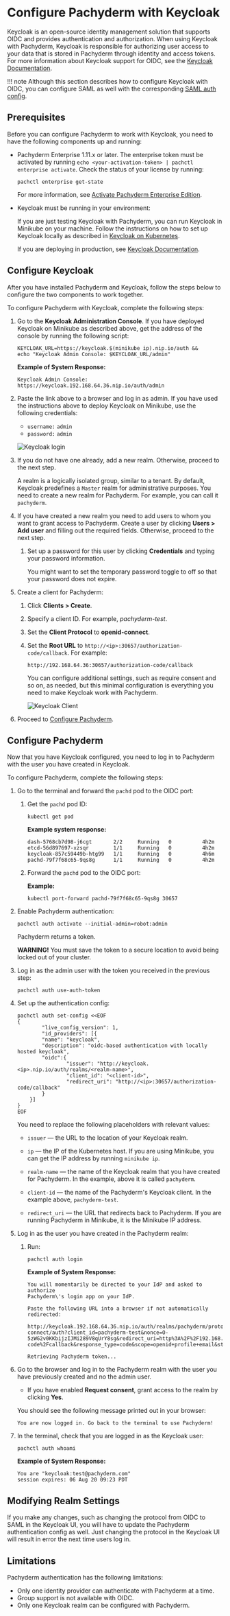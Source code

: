 # Configure Pachyderm with Keycloak

Keycloak is an open-source identity management solution that supports
OIDC and provides authentication and authorization. When using Keycloak
with Pachyderm, Keycloak is responsible for authorizing user access to
your data that is stored in Pachyderm through identity and access tokens.
For more information about Keycloak support for OIDC, see the
[Keycloak Documentation](https://www.keycloak.org/docs/latest/securing_apps/#openid-connect-2).

!!! note
    Although this section describes how to configure Keycloak with
    OIDC, you can configure SAML as well with the corresponding
    [SAML auth config](../../saml/#write-pachyderm-config).

## Prerequisites

Before you can configure Pachyderm to work with Keycloak, you need to
have the following components up and running:

* Pachyderm Enterprise 1.11.x or later. The enterprise token must be
  activated by running `echo <your-activation-token> | pachctl enterprise activate`.
  Check the status of your license by running:

  ```shell
  pachctl enterprise get-state
  ```

  For more information, see [Activate Pachyderm Enterprise Edition](../../../deployment/#activate-pachyderm-enterprise-edition).

* Keycloak must be running in your environment:

  If you are just testing Keycloak with Pachyderm, you can run
  Keycloak in Minikube on your machine. Follow the instructions
  on how to set up Keycloak locally as described in
  [Keycloak on Kubernetes](https://www.keycloak.org/getting-started/getting-started-kube).

  If you are deploying in production, see [Keycloak Documentation](https://www.keycloak.org/getting-started).

## Configure Keycloak

After you have installed Pachyderm and Keycloak, follow the steps
below to configure the two components to work together.

To configure Pachyderm with Keycloak, complete the following steps:

1. Go to the **Keycloak Administration Console**. If you have deployed
Keycloak on Minikube as described above, get the address of the console
by running the following script:

   ```shell
   KEYCLOAK_URL=https://keycloak.$(minikube ip).nip.io/auth &&
   echo "Keycloak Admin Console: $KEYCLOAK_URL/admin"
   ```

   **Example of System Response:**

   ```shell
   Keycloak Admin Console: https://keycloak.192.168.64.36.nip.io/auth/admin
   ```

1. Paste the link above to a browser and log in as admin. If you have
used the instructions above to deploy Keycloak on Minikube, use the following
credentials:

   * `username:` `admin`
   * `password:` `admin`

   ![Keycloak login](../../../assets/images/s_keycloak_login.png)

1. If you do not have one already, add a new realm. Otherwise, proceed to
the next step.

   A realm is a logically isolated group, similar to a tenant. By default,
   Keycloak predefines a `Master` realm for administrative purposes. You need
   to create a new realm for Pachyderm. For example, you can call it
   `pachyderm`.

1. If you have created a new realm you need to add users to whom you want to
grant access to Pachyderm. Create a user by clicking **Users > Add user** and
filling out the required fields. Otherwise, proceed to the next step.

   1. Set up a password for this user by clicking **Credentials** and typing
   your password information.

      You might want to set the temporary password toggle to off so that your
      password does not expire.

1. Create a client for Pachyderm:

   1. Click **Clients > Create**.
   1. Specify a client ID. For example, *pachyderm-test*.
   1. Set the **Client Protocol** to **openid-connect**.
   1. Set the **Root URL** to `http://<ip>:30657/authorization-code/callback`.
      For example:

      ```shell
      http://192.168.64.36:30657/authorization-code/callback
      ```

      You can configure additional settings, such as require consent and so on,
      as needed, but this minimal configuration is everything you need to make
      Keycloak work with Pachyderm.

      ![Keycloak Client](../../../assets/images/s_keycloak_client.png)

1. Proceed to [Configure Pachyderm](#configure-pachyderm).

## Configure Pachyderm

Now that you have Keycloak configured, you need to log in to Pachyderm
with the user you have created in Keycloak.

To configure Pachyderm, complete the following steps:

1. Go to the terminal and forward the `pachd` pod to the OIDC port:

   1. Get the `pachd` pod ID:

      ```shell
      kubectl get pod
      ```

      **Example system response:**

      ```shell
      dash-5768cb7d98-j6cgt       2/2     Running   0          4h2m
      etcd-56d897697-xzsqr        1/1     Running   0          4h2m
      keycloak-857c59449b-htg99   1/1     Running   0          4h6m
      pachd-79f7f68c65-9qs8g      1/1     Running   0          4h2m
      ```

   1. Forward the `pachd` pod to the OIDC port:

      **Example:**

      ```shell
      kubectl port-forward pachd-79f7f68c65-9qs8g 30657
      ```

1. Enable Pachyderm authentication:

   ```shell
   pachctl auth activate --initial-admin=robot:admin
   ```

   Pachyderm returns a token.

   **WARNING!** You must save the token to a secure location
   to avoid being locked out of your cluster.

1. Log in as the admin user with the token you received in the previous
step:

   ```shell
   pachctl auth use-auth-token
   ```

1. Set up the authentication config:

    ```shell
    pachctl auth set-config <<EOF
    {
            "live_config_version": 1,
            "id_providers": [{
            "name": "keycloak",
            "description": "oidc-based authentication with locally hosted keycloak",
            "oidc":{
                    "issuer": "http://keycloak.<ip>.nip.io/auth/realms/<realm-name>",
                    "client_id": "<client-id>",
                    "redirect_uri": "http://<ip>:30657/authorization-code/callback"
            }
        }]
    }
    EOF
    ```

    You need to replace the following placeholders with relevant values:

    - `issuer` — the URL to the location of your Keycloak realm.
    - `ip` — the IP of the Kubernetes host. If you are using Minikube, you can get the
    IP address by running `minikube ip`.
 
    - `realm-name` — the name of the Keycloak realm that you have created for Pachyderm.
    In the example, above it is called `pachyderm`.

    - `client-id` — the name of the Pachyderm's Keycloak client. In the example above,
    `pachyderm-test`.

    - `redirect_uri` — the URL that redirects back to Pachyderm. If you are running Pachyderm
    in Minikube, it is the Minikube IP address.

1. Log in as the user you have created in the Pachyderm realm:

   1. Run:

      ```shell
      pachctl auth login
      ```

      **Example of System Response:**

      ```shell
      You will momentarily be directed to your IdP and asked to authorize
      Pachyderm\'s login app on your IdP.

      Paste the following URL into a browser if not automatically redirected:

      http://keycloak.192.168.64.36.nip.io/auth/realms/pachyderm/protocol/openid-connect/auth?client_id=pachyderm-test&nonce=O-5zWG2v0KKbijzIJMi289V8qUrY8sg&redirect_uri=http%3A%2F%2F192.168.64.36%3A30657%2Fauthorization-code%2Fcallback&response_type=code&scope=openid+profile+email&state=d4lTSkAImVpvEqiQgHIkf6Fp3Y5E9E8

      Retrieving Pachyderm token...
      ```

1. Go to the browser and log in to the Pachyderm realm
with the user you have previously created and no the admin
user.

   * If you have enabled **Request consent**, grant access to
   the realm by clicking **Yes**.

   You should see the following message printed out in your browser:

   ```
   You are now logged in. Go back to the terminal to use Pachyderm!
   ```

1. In the terminal, check that you are logged in as the Keycloak user:

   ```shell
   pachctl auth whoami
   ```

   **Example of System Response:**

   ```shell
   You are "keycloak:test@pachyderm.com"
   session expires: 06 Aug 20 09:23 PDT
   ```

## Modifying Realm Settings

If you make any changes, such as changing the protocol from
OIDC to SAML in the Keycloak UI, you will have
to update the Pachyderm authentication config as well. Just
changing the protocol in the Keycloak UI will result in
error the next time users log in.

## Limitations

Pachyderm authentication has the following limitations:

- Only one identity provider can authenticate with Pachyderm at a time.
- Group support is not available with OIDC.
- Only one Keycloak realm can be configured with Pachyderm.
